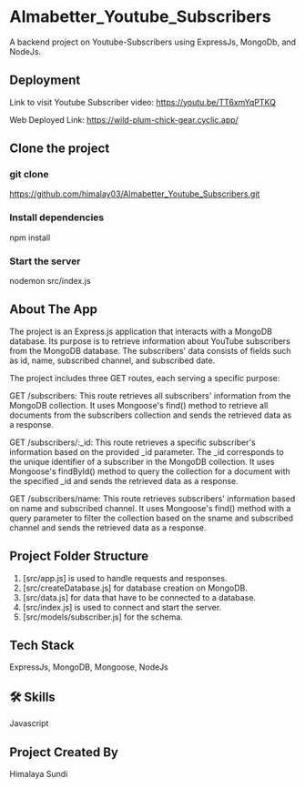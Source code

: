 # Almabetter_Youtube_Subscribers
A backend project on Youtube-Subscribers using ExpressJs, MongoDb, and NodeJs.

## Deployment
Link to visit Youtube Subscriber video:
https://youtu.be/TT6xmYqPTKQ

Web Deployed Link:
https://wild-plum-chick-gear.cyclic.app/

## Clone the project
### git clone
https://github.com/himalay03/Almabetter_Youtube_Subscribers.git

### Install dependencies
npm install

### Start the server
nodemon src/index.js

## About The App
The project is an Express.js application that interacts with a MongoDB database. Its purpose is to retrieve information about YouTube subscribers from the MongoDB database. The subscribers' data consists of fields such as id, name, subscribed channel, and subscribed date.

The project includes three GET routes, each serving a specific purpose:

GET /subscribers: This route retrieves all subscribers' information from the MongoDB collection. It uses Mongoose's find() method to retrieve all documents from the subscribers collection and sends the retrieved data as a response.

GET /subscribers/:_id: This route retrieves a specific subscriber's information based on the provided _id parameter. The _id corresponds to the unique identifier of a subscriber in the MongoDB collection. It uses Mongoose's findById() method to query the collection for a document with the specified _id and sends the retrieved data as a response.

GET /subscribers/name: This route retrieves subscribers' information based on name and subscribed channel. It uses Mongoose's find() method with a query parameter to filter the collection based on the sname and subscribed channel and sends the retrieved data as a response.

## Project Folder Structure
1. [src/app.js]  is used to handle requests and responses.
2. [src/createDatabase.js]  for database creation on MongoDB.
3. [src/data.js]  for data that have to be connected to a database.
4. [src/index.js]  is used to connect and start the server.
5. [src/models/subscriber.js]  for the schema.


## Tech Stack
ExpressJs,
MongoDB,
Mongoose,
NodeJs

## 🛠 Skills
Javascript

## Project Created By
Himalaya Sundi
